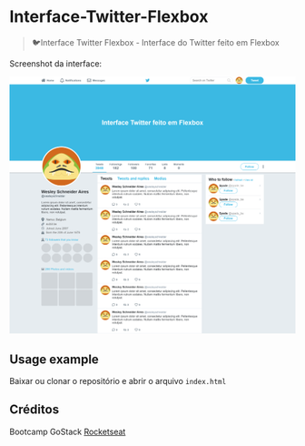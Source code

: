 # Interface-Twitter-Flexbox
> 🐦Interface Twitter Flexbox - Interface do Twitter feito em Flexbox

Screenshot da interface:

![](images/image.png)

## Usage example

Baixar ou clonar o repositório e abrir o arquivo `index.html`

## Créditos

Bootcamp GoStack [Rocketseat](https://rocketseat.com.br/)
